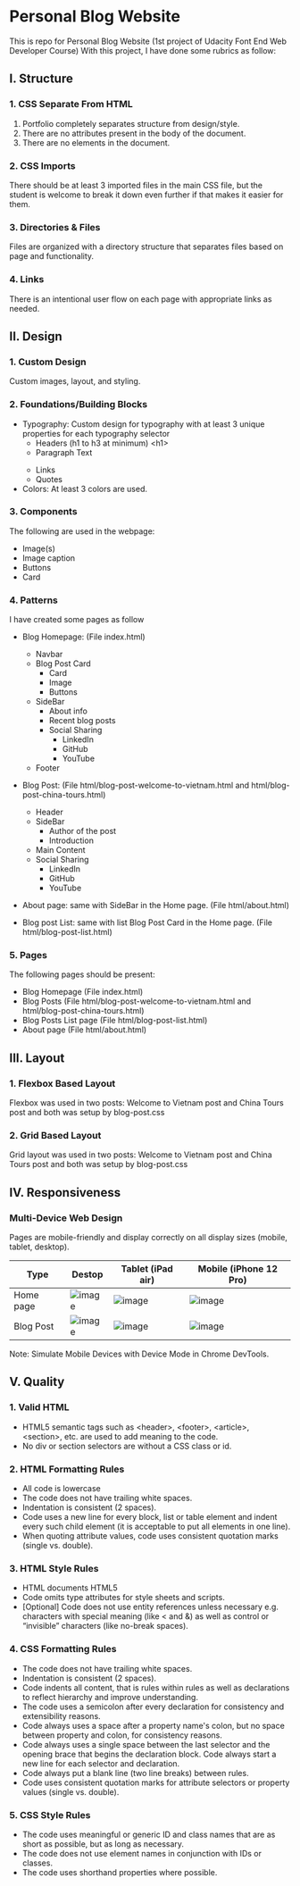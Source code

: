 # Personal Blog Website
This is repo for Personal Blog Website (1st project of Udacity Font End Web Developer Course)
With this project, I have done some rubrics as follow:

## I. Structure
### 1. CSS Separate From HTML
  1. Portfolio completely separates structure from design/style.
  2. There are no attributes present in the body of the document.
  3. There are no elements in the document.
### 2. CSS Imports
There should be at least 3 imported files in the main CSS file, but the student is welcome to break it down even further if that makes it easier for them.
### 3. Directories & Files
Files are organized with a directory structure that separates files based on page and functionality.
### 4. Links
There is an intentional user flow on each page with appropriate links as needed.

## II. Design
### 1. Custom Design
Custom images, layout, and styling.

### 2. Foundations/Building Blocks
- Typography: Custom design for typography with at least 3 unique properties for each typography selector
  - Headers (h1 to h3 at minimum) &lt;h1&gt;
  - Paragraph Text <p>
  - Links <a>
  - Quotes
- Colors: At least 3 colors are used.

### 3. Components
The following are used in the webpage:
- Image(s)
- Image caption
- Buttons
- Card

### 4. Patterns
I have created some pages as follow
- Blog Homepage: (File index.html)
  + Navbar
  + Blog Post Card
    + Card
    + Image
    + Buttons
  + SideBar
    + About info
    + Recent blog posts
    + Social Sharing
      + LinkedIn
      + GitHub
      + YouTube
  + Footer

- Blog Post: (File html/blog-post-welcome-to-vietnam.html and html/blog-post-china-tours.html)
  + Header
  + SideBar
    + Author of the post
    + Introduction
  + Main Content
  + Social Sharing
    + LinkedIn
    + GitHub
    + YouTube

- About page: same with SideBar in the Home page. (File html/about.html)

- Blog post List: same with list Blog Post Card in the Home page. (File html/blog-post-list.html)

### 5. Pages
The following pages should be present:

- Blog Homepage (File index.html)
- Blog Posts (File html/blog-post-welcome-to-vietnam.html and html/blog-post-china-tours.html)
- Blog Posts List page (File html/blog-post-list.html)
- About page (File html/about.html)

## III. Layout
### 1. Flexbox Based Layout
Flexbox was used in two posts: Welcome to Vietnam post and China Tours post and both was setup by blog-post.css

### 2. Grid Based Layout
Grid layout was used in two posts: Welcome to Vietnam post and China Tours post and both was setup by blog-post.css

## IV. Responsiveness
### Multi-Device Web Design
Pages are mobile-friendly and display correctly on all display sizes (mobile, tablet, desktop).

| Type  | Destop | Tablet (iPad air) | Mobile (iPhone 12 Pro) |
| ------------- | ------------- | ------------- | ------------- |
| Home page | ![image](https://user-images.githubusercontent.com/15206083/192469352-50cc1899-274e-420b-97b6-170e508b4cb1.png) | ![image](https://user-images.githubusercontent.com/15206083/192469543-1518832a-804a-4c97-8e5d-96a883ed5f9c.png) | ![image](https://user-images.githubusercontent.com/15206083/192469728-bc96d424-485f-4d9e-b83a-14a32345cd7e.png) |
| Blog Post | ![image](https://user-images.githubusercontent.com/15206083/192760353-fbdaf891-7e97-4188-96cf-8b244b25e8f8.png) | ![image](https://user-images.githubusercontent.com/15206083/192760534-21437d7d-9be3-41a1-8617-db498675480b.png) | ![image](https://user-images.githubusercontent.com/15206083/192760605-20c5fef7-cd5c-4952-9608-7d48997614dc.png) |

Note: Simulate Mobile Devices with Device Mode in Chrome DevTools.

## V. Quality
### 1. Valid HTML
- HTML5 semantic tags such as &lt;header&gt;, &lt;footer&gt;, &lt;article&gt;, &lt;section&gt;, etc. are used to add meaning to the code.
- No div or section selectors are without a CSS class or id.

### 2. HTML Formatting Rules
- All code is lowercase
- The code does not have trailing white spaces.
- Indentation is consistent (2 spaces).
- Code uses a new line for every block, list or table element and indent every such child element (it is acceptable to put all elements in one line).
- When quoting attribute values, code uses consistent quotation marks (single vs. double).

### 3. HTML Style Rules
- HTML documents HTML5 <!doctype html>
- Code omits type attributes for style sheets and scripts.
- [Optional] Code does not use entity references unless necessary e.g. characters with special meaning (like < and &) as well as control or “invisible” characters (like no-break spaces).

### 4. CSS Formatting Rules
- The code does not have trailing white spaces.
- Indentation is consistent (2 spaces).
- Code indents all content, that is rules within rules as well as declarations to reflect hierarchy and improve understanding.
- The code uses a semicolon after every declaration for consistency and extensibility reasons.
- Code always uses a space after a property name's colon, but no space between property and colon, for consistency reasons.
- Code always uses a single space between the last selector and the opening brace that begins the declaration block. Code always start a new line for each selector and declaration.
- Code always put a blank line (two line breaks) between rules.
- Code uses consistent quotation marks for attribute selectors or property values (single vs. double).

### 5. CSS Style Rules
- The code uses meaningful or generic ID and class names that are as short as possible, but as long as necessary.
- The code does not use element names in conjunction with IDs or classes.
- The code uses shorthand properties where possible.
